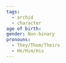 ```yaml
---
tags:
  - archid
  - character
age of birth: 
gender: Non-binary
pronouns:
  - They/Them/Theirs
  - He/Him/His
---
```

